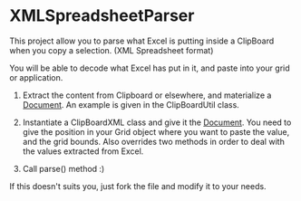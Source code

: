 XMLSpreadsheetParser
======

This project allow you to parse what Excel is putting inside a ClipBoard when you copy a selection. (XML Spreadsheet format)

You will be able to decode what Excel has put in it, and paste into your grid or application.

1) Extract the content from Clipboard or elsewhere, and materialize  a [Document](https://docs.oracle.com/javase/8/docs/api/org/w3c/dom/Document.html).
An example is given in the ClipBoardUtil class.

2) Instantiate a ClipBoardXML class and give it the [Document](https://docs.oracle.com/javase/8/docs/api/org/w3c/dom/Document.html). You need to give the position in your Grid object where you want to paste the value, and the grid bounds.
Also overrides two methods in order to deal with the values extracted from Excel.

3) Call parse() method :)


If this doesn't suits you, just fork the file and modify it to your needs.

